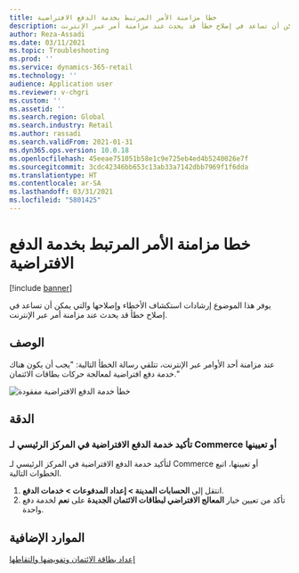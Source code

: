 ```yaml
---
title: خطا مزامنة الأمر المرتبط بخدمة الدفع الافتراضية
description: يوفر هذا الموضوع إرشادات استكشاف الأخطاء وإصلاحها والتي يمكن أن تساعد في إصلاح خطأ قد يحدث عند مزامنة أمر عبر الإنترنت.
author: Reza-Assadi
ms.date: 03/11/2021
ms.topic: Troubleshooting
ms.prod: ''
ms.service: dynamics-365-retail
ms.technology: ''
audience: Application user
ms.reviewer: v-chgri
ms.custom: ''
ms.assetid: ''
ms.search.region: Global
ms.search.industry: Retail
ms.author: rassadi
ms.search.validFrom: 2021-01-31
ms.dyn365.ops.version: 10.0.18
ms.openlocfilehash: 45eeae751051b58e1c9e725eb4ed4b5240026e7f
ms.sourcegitcommit: 3cdc42346bb653c13ab33a7142dbb7969f1f6dda
ms.translationtype: HT
ms.contentlocale: ar-SA
ms.lasthandoff: 03/31/2021
ms.locfileid: "5801425"
---
```

# <a name="order-synchronization-error-related-to-the-default-payment-service"></a>خطا مزامنة الأمر المرتبط بخدمة الدفع الافتراضية

[!include [banner](../../includes/banner.md)]

يوفر هذا الموضوع إرشادات استكشاف الأخطاء وإصلاحها والتي يمكن أن تساعد في إصلاح خطأ قد يحدث عند مزامنة أمر عبر الإنترنت.

## <a name="description"></a>الوصف

عند مزامنة أحد الأوامر عبر الإنترنت، تتلقي رسالة الخطأ التالية: "يجب أن يكون هناك خدمة دفع افتراضية لمعالجة حركات بطاقات الائتمان."

![خطأ خدمة الدفع الافتراضية مفقودة](media/default-payment-method-error.jpg)

## <a name="resolution"></a>الدقة

### <a name="confirm-or-set-the-default-payment-service-in-commerce-headquarters"></a>تأكيد خدمة الدفع الافتراضية في المركز الرئيسي لـ Commerce أو تعيينها

لتأكيد خدمة الدفع الافتراضية في المركز الرئيسي لـ Commerce أو تعيينها، اتبع الخطوات التالية.

1. انتقل إلى **الحسابات المدينة \> إعداد المدفوعات‬ \> ‏‫خدمات الدفع‬**.
1. تأكد من تعيين خيار **المعالج الافتراضي لبطاقات الائتمان الجديدة** على **نعم** لخدمة دفع واحدة.

## <a name="additional-resources"></a>الموارد الإضافية

[إعداد بطاقة الائتمان وتفويضها والتقاطها](https://docs.microsoft.com/dynamics365/finance/accounts-receivable/credit-card-authorizations)
